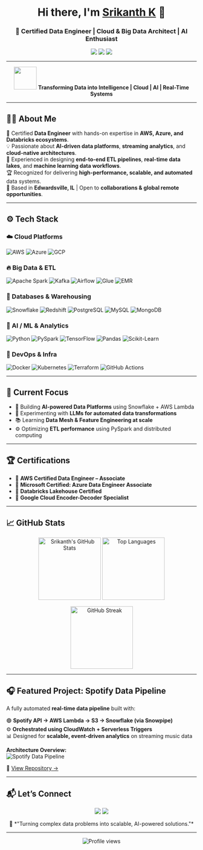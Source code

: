  <h1 align="center">Hi there, I'm <a href="https://www.linkedin.com/in/srikanthkpk/" target="_blank">Srikanth K</a> 👋</h1>
<h3 align="center">🚀 Certified Data Engineer | Cloud & Big Data Architect | AI Enthusiast</h3>

<p align="center">
  <a href="mailto:srikanth.ln63@gmail.com"><img src="https://img.shields.io/badge/Email-srikanthk00k%40gmail.com-red?style=for-the-badge&logo=gmail"></a>
  <a href="https://www.linkedin.com/in/srikanthkpk/" target="_blank"><img src="https://img.shields.io/badge/LinkedIn-0077B5?style=for-the-badge&logo=linkedin&logoColor=white"></a>
  <a href="https://medium.com/" target="_blank"><img src="https://img.shields.io/badge/Medium-12100E?style=for-the-badge&logo=medium&logoColor=white"></a>
</p>

---

<p align="center">
  <img src="https://media.giphy.com/media/LMt9638dO8dftAjtco/giphy.gif" width="60"> 
  <b>Transforming Data into Intelligence | Cloud | AI | Real-Time Systems</b>
</p>

---

## 🧑‍💻 About Me

🎯 Certified **Data Engineer** with hands-on expertise in **AWS, Azure, and Databricks ecosystems**.  
💡 Passionate about **AI-driven data platforms**, **streaming analytics**, and **cloud-native architectures**.  
🚀 Experienced in designing **end-to-end ETL pipelines**, **real-time data lakes**, and **machine learning data workflows**.  
🏆 Recognized for delivering **high-performance, scalable, and automated** data systems.  
📍 Based in **Edwardsville, IL** | Open to **collaborations & global remote opportunities**.

---

## ⚙️ Tech Stack

### ☁️ Cloud Platforms
![AWS](https://img.shields.io/badge/AWS-%23FF9900.svg?style=flat-square&logo=amazonaws&logoColor=white)
![Azure](https://img.shields.io/badge/Azure-%230072C6.svg?style=flat-square&logo=microsoftazure&logoColor=white)
![GCP](https://img.shields.io/badge/GCP-%234285F4.svg?style=flat-square&logo=googlecloud&logoColor=white)

### 🔥 Big Data & ETL
![Apache Spark](https://img.shields.io/badge/Apache%20Spark-EE4C2C?style=flat-square&logo=apachespark&logoColor=white)
![Kafka](https://img.shields.io/badge/Apache%20Kafka-000000?style=flat-square&logo=apachekafka&logoColor=white)
![Airflow](https://img.shields.io/badge/Apache%20Airflow-017CEE?style=flat-square&logo=apacheairflow&logoColor=white)
![Glue](https://img.shields.io/badge/AWS%20Glue-232F3E?style=flat-square&logo=amazonaws&logoColor=white)
![EMR](https://img.shields.io/badge/AWS%20EMR-FF9900?style=flat-square&logo=amazonaws&logoColor=white)

### 💾 Databases & Warehousing
![Snowflake](https://img.shields.io/badge/Snowflake-29B5E8?style=flat-square&logo=snowflake&logoColor=white)
![Redshift](https://img.shields.io/badge/AWS%20Redshift-8C4FFF?style=flat-square&logo=amazonredshift&logoColor=white)
![PostgreSQL](https://img.shields.io/badge/PostgreSQL-316192?style=flat-square&logo=postgresql&logoColor=white)
![MySQL](https://img.shields.io/badge/MySQL-005C84?style=flat-square&logo=mysql&logoColor=white)
![MongoDB](https://img.shields.io/badge/MongoDB-47A248?style=flat-square&logo=mongodb&logoColor=white)

### 🧠 AI / ML & Analytics
![Python](https://img.shields.io/badge/Python-FFD43B?style=flat-square&logo=python&logoColor=blue)
![PySpark](https://img.shields.io/badge/PySpark-E25A1C?style=flat-square&logo=apachespark&logoColor=white)
![TensorFlow](https://img.shields.io/badge/TensorFlow-FF6F00?style=flat-square&logo=tensorflow&logoColor=white)
![Pandas](https://img.shields.io/badge/Pandas-150458?style=flat-square&logo=pandas&logoColor=white)
![Scikit-Learn](https://img.shields.io/badge/ScikitLearn-F7931E?style=flat-square&logo=scikit-learn&logoColor=white)

### 🧰 DevOps & Infra
![Docker](https://img.shields.io/badge/Docker-2496ED?style=flat-square&logo=docker&logoColor=white)
![Kubernetes](https://img.shields.io/badge/Kubernetes-326CE5?style=flat-square&logo=kubernetes&logoColor=white)
![Terraform](https://img.shields.io/badge/Terraform-844FBA?style=flat-square&logo=terraform&logoColor=white)
![GitHub Actions](https://img.shields.io/badge/GitHub%20Actions-2088FF?style=flat-square&logo=githubactions&logoColor=white)

---

## 🚀 Current Focus

- 🔭 Building **AI-powered Data Platforms** using Snowflake + AWS Lambda  
- 🧬 Experimenting with **LLMs for automated data transformations**  
- 📚 Learning **Data Mesh & Feature Engineering at scale**  
- ⚙️ Optimizing **ETL performance** using PySpark and distributed computing

---

## 🏆 Certifications

- 🥇 **AWS Certified Data Engineer – Associate**  
- 🥈 **Microsoft Certified: Azure Data Engineer Associate**  
- 🧩 **Databricks Lakehouse Certified**  
- 🧠 **Google Cloud Encoder-Decoder Specialist**

---

## 📈 GitHub Stats

<p align="center">
  <img src="https://github-readme-stats-git-masterrstaa-rickstaa.vercel.app/api?username=srikanthin97&show_icons=true&theme=tokyonight&hide_border=true&count_private=true" height="165" alt="Srikanth's GitHub Stats" />
  <img src="https://github-readme-stats-git-masterrstaa-rickstaa.vercel.app/api/top-langs/?username=srikanthin97&layout=compact&theme=tokyonight&hide_border=true" height="165" alt="Top Languages" />
</p>

<p align="center">
  <img src="https://streak-stats.demolab.com?user=srikanthin97&theme=tokyonight&hide_border=true" height="165" alt="GitHub Streak" />
</p>

---

## 🎧 Featured Project: Spotify Data Pipeline

A fully automated **real-time data pipeline** built with:

🟢 **Spotify API → AWS Lambda → S3 → Snowflake (via Snowpipe)**  
⚙️ **Orchestrated using CloudWatch + Serverless Triggers**  
📊 Designed for **scalable, event-driven analytics** on streaming music data  

**Architecture Overview:**  
![Spotify Data Pipeline](https://github.com/srikanthkpk/assets/spotify-pipeline-arch-diagram.png)

🔗 [View Repository →](https://github.com/srikanthkpk/spotify-data-pipeline)

---

## 📬 Let’s Connect

<p align="center">
  <a href="mailto:srikanthk00k@gmail.com"><img src="https://img.shields.io/badge/Email%20Me-D14836?style=for-the-badge&logo=gmail&logoColor=white"></a>
  <a href="https://www.linkedin.com/in/srikanthkpk/" target="_blank"><img src="https://img.shields.io/badge/LinkedIn%20Profile-0077B5?style=for-the-badge&logo=linkedin&logoColor=white"></a>
</p>

<p align="center"> 
  💬 *"Turning complex data problems into scalable, AI-powered solutions."*
</p>

---

<p align="center">
  <img src="https://komarev.com/ghpvc/?username=srikanthin97&label=Profile%20Views&color=0e75b6&style=flat" alt="Profile views" />
</p>
